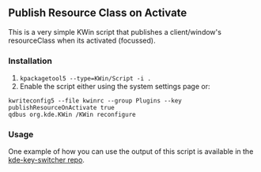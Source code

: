 ## Publish Resource Class on Activate

This is a very simple KWin script that publishes a client/window's resourceClass when its activated (focussed).

### Installation

1. `kpackagetool5 --type=KWin/Script -i .`
1. Enable the script either using the system settings page or:
```
kwriteconfig5 --file kwinrc --group Plugins --key publishResourceOnActivate true
qdbus org.kde.KWin /KWin reconfigure
```

### Usage

One example of how you can use the output of this script is available in the [kde-key-switcher repo](https://github.com/pendo324/kde-key-switcher).
